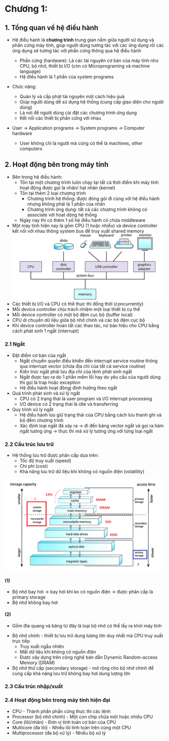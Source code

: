 # Chương 1: 
## 1. Tổng quan về hệ điều hành
- Hệ điều hành là **chương trình** trung gian nằm giữa người sử dụng và phần cứng máy tính, giúp người dùng tương tác với các ứng dụng rồi các ứng dụng sẽ tương tác với phần cứng thông qua hệ điều hành
  + Phần cứng (hardware): Là các tài nguyên cơ bản của máy tính như CPU, bộ nhớ, thiết bị I/O (còn có Microprograming và machine language)
  + Hệ điều hành là 1 phần của system programs
- Chức năng:
  + Quản lý và cấp phát tài nguyên một cách hiệu quả
  + Giúp người dùng dễ sử dụng hệ thống (cung cấp giao diện cho người dùng)
  + Là nơi để người dùng cài đặt các chương trình ứng dụng
  + Kết nối các thiết bị phần cứng với nhau
  
- User -> Application programs -> System programs -> Computer hardware
  + User không chỉ là người mà cũng có thể là machines, other computers

## 2. Hoạt động bên trong máy tính
- Bên trong hệ điều hành:
  + Tồn tại một chương trình luôn chạy tại tất cả thời điểm khi máy tính hoạt động được gọi là nhân/ hạt nhân (kernel)
  + Tồn tại thêm 2 loại chương trình 
    - Chương trình hệ thống: được đóng gói đi cùng với hệ điều hành nhưng không phải là 1 phần của nhân
    - Chương trình ứng dụng: tất cả các chương trình không có associate với hoạt dộng hệ thống
  + Ngày nay thì có thêm 1 số hệ điều hành có chứa middleware
- Một máy tính hiện nay là gồm CPU (1 hoặc nhiều) và device controller kết nối với nhau thông system bus để truy xuất shared memory
![ảnh minh họa](../../Image_repo/Memo.png)
- Các thiết bị I/O và CPU có thể thực thi đồng thời (concurrently)
- Mỗi device controller chịu trách nhiệm một loại thiết bị cụ thể
- Mỗi device controller có một bộ đệm cục bộ (buffer local)
- CPU di chuyển dữ liệu giữa bộ nhớ chính và các bộ đệm cục bộ
- Khi device controller hoàn tất các thao tác, nó báo hiệu cho CPU bằng cách phát sinh 1 ngắt (interrupt)

### 2.1 Ngắt
- Đặt điểm cơ bản của ngắt
  + Ngắt chuyển quyền điều khiển đến interrupt service routine thông qua interrupt vector (chứa địa chỉ của tất cả service routine)
  + Kiến trúc ngắt phải lưu địa chỉ của lệnh phát sinh ngắt
  + Ngắt được tạo ra do 1 phần mềm lỗi hay do yêu cầu của người dùng thì gọi là trap hoặc exception
  + Hệ điều hành hoạt đôngj đinh hướng theo ngắt
- Quá trình phát sinh và xử lý ngắt
  + CPU có 2 trạng thái là user program và I/O interrupt processing
  + I/O device có 2 trạng thái là idle và transferring
- Quy trình xử lý ngắt
  + Hệ điều hành lưu giữ trạng thái của CPU bằng cách lưu thanh ghi và bộ đếm chương trình
  + Xác định loại ngắt đã xảy ra -> đi đến bảng vector ngắt và gọi ra hàm ngắt tương ứng -> thực thi mã xử lý tương ứng với từng loại ngắt

### 2.2 Cấu trúc lưu trữ
- Hệ thống lưu trữ được phân cấp dựa trên:
  + Tốc độ truy xuất (speed)
  + Chi phí (cost)
  + Khả năng lưu trữ dữ liệu khi không có nguồn điện (volatility)

![ảnh minh họa](../../Image_repo/PhanCapLuuTru.png)

#### (1) 
  + Bộ nhớ bay hơi -> bay hơi khi ko có nguồn điện -> được phân cấp là primary storage
  + Bộ nhớ không bay hơi

#### (2)
  + Gồm đĩa quang và băng từ đây là loại bộ nhớ có thể lấy ra khỏi máy tính
- Bộ nhớ chính - thiết bị lưu trữ dung lượng lớn duy nhất mà CPU truy xuất trực tiếp
  + Truy xuất ngẫu nhiên
  + Mất dữ liệu khi không có nguồn điện
  + Được xây dựng trên công nghệ bán dẫn Dynamic Random-access Memory (DRAM)
- Bộ nhớ thứ cấp (secondary storage) - mở rộng cho bộ nhớ chính để cung cấp khả năng lưu trữ không bay hơi dung lượng lớn

### 2.3 Cấu trúc nhập/xuất


### 2.4 Hoạt động bên trong máy tính hiện đại
- CPU - Thành phần phần cứng thực thi các lệnh
- Processor (bộ nhớ chính) - Một con chip chứa một hoặc nhiều CPU
- Core (lõi/nhân) - Đơn vị tính toán cơ bản của CPU
- Multicore (đa lõi) - Nhiều lõi tính toán trên cùng một CPU
- Multiprocessor (đa bộ xử lý) - Nhiều bộ xử lý

